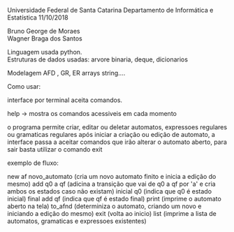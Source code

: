 Universidade Federal de Santa Catarina 
Departamento de Informática e Estatística				11/10/2018

Bruno George de Moraes 	
Wagner Braga dos Santos

Linguagem usada python.  
Estruturas de dados usadas: arvore binaria, deque, dicionarios 	   


Modelagem AFD , GR, ER  arrays string....


Como usar:

interface por terminal aceita comandos. 

help -> mostra os comandos acessiveis em cada momento

o programa permite criar, editar ou deletar automatos, expressoes regulares ou gramaticas regulares
após iniciar a criação ou edição de automato, a interface passa a aceitar comandos que irão alterar o automato aberto, para sair basta utilizar o comando exit

exemplo de fluxo:

new af novo_automato (cria um novo automato finito e inicia a edição do mesmo)
add q0 a qf (adicina a transição que vai de q0 a qf por 'a' e cria ambos os estados caso não existam)
inicial q0 (indica que q0 é estado inicial)
final add qf (indica que qf é estado final)
print (imprime o automato aberto na tela)
to_afnd (determiniza o automato, criando um novo e iniciando a edição do mesmo)
exit (volta ao inicio)
list (imprime a lista de automatos, gramaticas e expressoes existentes)





